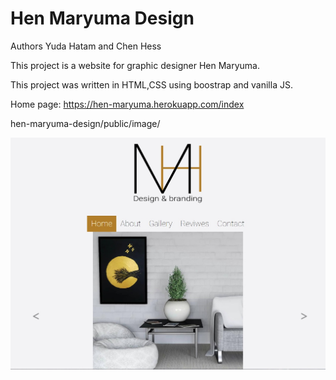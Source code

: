 # Hen Maryuma Design
Authors Yuda Hatam and Chen Hess

This project is a website for graphic designer Hen Maryuma.

This project was written in HTML,CSS using boostrap and vanilla JS.

Home page: https://hen-maryuma.herokuapp.com/index

hen-maryuma-design/public/image/

![Home Page](https://github.com/yudahatam/hen-maryuma-design/blob/21a85e349fa652eed418333d2ca01c6de4ea33e7/public/image/Home%20Page.jpg)
